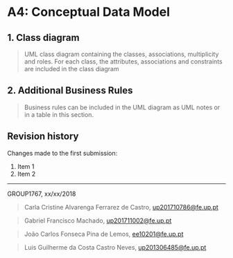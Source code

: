 # A4: Conceptual Data Model
 
## 1. Class diagram
 
> UML class diagram containing the classes, associations, multiplicity and roles.
> For each class, the attributes, associations and constraints are included in the class diagram
 
## 2. Additional Business Rules
 
> Business rules can be included in the UML diagram as UML notes or in a table in this section.
 
## Revision history
 
Changes made to the first submission:
1. Item 1
1. Item 2
 
***
 
GROUP1767, xx/xx/2018
 
> Carla Cristine Alvarenga Ferrarez de Castro, up201710786@fe.up.pt

> Gabriel Francisco Machado, up201711002@fe.up.pt

> João Carlos Fonseca Pina de Lemos, ee10201@fe.up.pt

> Luis Guilherme da Costa Castro Neves, up201306485@fe.up.pt
